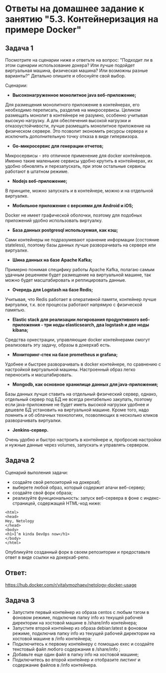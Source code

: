 # Ответы на домашнее задание к занятию "5.3. Контейнеризация на примере Docker"

## Задача 1

Посмотрите на сценарии ниже и ответьте на вопрос: "Подходит ли в этом сценарии использование докера? Или лучше подойдет виртуальная машина, физическая машина? Или возможны разные варианты?"
Детально опишите и обоснуйте свой выбор.

Сценарии:

- **Высоконагруженное монолитное java веб-приложение;**

Для размещения монолитного приложение в контейнерах, его необходимо переписать, разделив на микросервисы. Целиком размещать монолит в контейнере не разумно, особенно учитывая высокую нагрузку. А для обеспечения высокой нагрузки и отказоустойчивости, лучше размещать монолитное приложение на физическом сервере. Это позволит экономить ресурсы сервера и исключить дополнительную точку отказа в виде гипервизора.

- **Go-микросервис для генерации отчетов;**

Микросервисы - это отличное применение для docker контейнеров. Именно такие маленькие сервисы удобно крутить в контейнерах, их удобно обновлять и перезапускать, при этом остальные сервисы работают в штатном режиме.

- **Nodejs веб-приложение;**

В принципе, можно запускать и в контейнере, можно и на отдельной виртуалке. 

- **Мобильное приложение c версиями для Android и iOS;**

Docker не имеет графической оболочки, поэтому для подобных приложений удобно использовать виртуалку.

- **База данных postgresql используемая, как кэш;**

Сами контейнеры не подразумевают хранение информации (состояние stateless), поэтому базы данных лучше разворачивать на сервере или виртуалке.

- **Шина данных на базе Apache Kafka;**

Примерно понимая специфику работы Apache Kafka, полагаю самым удачным решением будет размещение на виртуальной машине, так можно будет масштабировать и реплицировать данные.

- **Очередь для Logstash на базе Redis;**

Учитывая, что Redis работает в оперативной памяти, контейнер лучше виртуалки, т.к. все процессы работают напрямую с физической памятью.

- **Elastic stack для реализации логирования продуктивного веб-приложения - три ноды elasticsearch, два logstash и две ноды kibana;**

Средства оркестрации, управляющие docker контейнерами смогут реализовать эту задачу, образы в докерхаб есть.

- **Мониторинг-стек на базе prometheus и grafana;**

Удобнее и быстрее разворачивать в docker контейнере, по сравнению с настройкой виртуальной машины. Настроенный образ легко переносить и масштабировать.

- **Mongodb, как основное хранилище данных для java-приложения;**

Базы данных лучше ставить на отдельный физический сервер, однако, отдельный сервер под БД не всегда рентабельно закупать, поэтому если java-приложение не будет иметь высокой нагрузки удобнее и дешевле БД установить на виртуальной машине. Кроме того, надо помнить и об облачных технологиях, позволяющих в несколько кликов разворачивать виртуалки.

- **Jenkins-сервер.**

Очень удобно и быстро настроить в контейнере и, пробросив настройки и нужные данные через volumes, запускать и управлять сервером.


## Задача 2 

Сценарий выполения задачи:

- создайте свой репозиторий на докерхаб; 
- выберете любой образ, который содержит апачи веб-сервер;
- создайте свой форк образа;
- реализуйте функциональность: 
запуск веб-сервера в фоне с индекс-страницей, содержащей HTML-код ниже: 
```
<html>
<head>
Hey, Netology
</head>
<body>
<h1>I’m kinda DevOps now</h1>
</body>
</html>
```
Опубликуйте созданный форк в своем репозитории и предоставьте ответ в виде ссылки на докерхаб-репо.

## Ответ:

https://hub.docker.com/r/vitalymozhaev/netology-docker-usage

## Задача 3 

- Запустите первый контейнер из образа centos c любым тэгом в фоновом режиме, подключив папку info из текущей рабочей директории на хостовой машине в /share/info контейнера;
- Запустите второй контейнер из образа debian:latest в фоновом режиме, подключив папку info из текущей рабочей директории на хостовой машине в /info контейнера;
- Подключитесь к первому контейнеру с помощью exec и создайте текстовый файл любого содержания в /share/info ;
- Добавьте еще один файл в папку info на хостовой машине;
- Подключитесь во второй контейнер и отобразите листинг и содержание файлов в /info контейнера.



